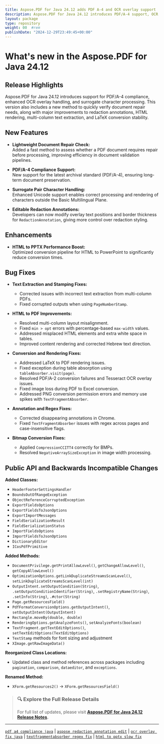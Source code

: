 ```yaml
---
title: Aspose.PDF for Java 24.12 adds PDF A-4 and OCR overlay support
description: Aspose.PDF for Java 24.12 introduces PDF/A-4 support, OCR overlay fixes, surrogate pair character handling, and dozens of bug fixes for text and image conversion.
layout: package
type: repository
weight: 00	#rem
publishDate: "2024-12-29T23:49:45+00:00"
---
```


# What's new in the Aspose.PDF for Java 24.12

## Release Highlights

Aspose.PDF for Java 24.12 introduces support for PDF/A-4 compliance, enhanced OCR overlay handling, and surrogate character processing. This version also includes a new method to quickly verify document repair needs, along with major improvements to redaction annotations, HTML rendering, multi-column text extraction, and LaTeX conversion stability.

## New Features

- **Lightweight Document Repair Check:**  
  Added a fast method to assess whether a PDF document requires repair before processing, improving efficiency in document validation pipelines.

- **PDF/A-4 Compliance Support:**  
  New support for the latest archival standard (PDF/A-4), ensuring long-term document preservation.

- **Surrogate Pair Character Handling:**  
  Enhanced Unicode support enables correct processing and rendering of characters outside the Basic Multilingual Plane.

- **Editable Redaction Annotations:**  
  Developers can now modify overlay text positions and border thickness for `RedactionAnnotation`, giving more control over redaction styling.

## Enhancements

- **HTML to PPTX Performance Boost:**  
  Optimized conversion pipeline for HTML to PowerPoint to significantly reduce conversion times.

## Bug Fixes

- **Text Extraction and Stamping Fixes:**
  - Corrected issues with incorrect text extraction from multi-column PDFs.
  - Fixed corrupted outputs when using `PageNumberStamp`.

- **HTML to PDF Improvements:**
  - Resolved multi-column layout misalignment.
  - Fixed `min > opt` errors with percentage-based `max-width` values.
  - Addressed misplaced HTML elements and extra white space in tables.
  - Improved content rendering and corrected Hebrew text direction.

- **Conversion and Rendering Fixes:**
  - Addressed LaTeX to PDF rendering issues.
  - Fixed exception during table absorption using `tableAbsorber.visit(page)`.
  - Resolved PDF/A-2 conversion failures and Tesseract OCR overlay issues.
  - Fixed image loss during PDF to Excel conversion.
  - Addressed PNG conversion permission errors and memory use spikes with `TextFragmentAbsorber`.

- **Annotation and Regex Fixes:**
  - Corrected disappearing annotations in Chrome.
  - Fixed `TextFragmentAbsorber` issues with regex across pages and case-insensitive flags.

- **Bitmap Conversion Fixes:**
  - Applied `CompressionCCITT4` correctly for BMPs.
  - Resolved `NegativeArraySizeException` in image width processing.

## Public API and Backwards Incompatible Changes

**Added Classes:**
- `HeaderFooterSettingsHandler`
- `BoundsOutOfRangeException`
- `ObjectReferenceCorruptedException`
- `ExportFieldsOptions`
- `ExportFieldsToJsonOptions`
- `ExportImportMessages`
- `FieldSerializationResult`
- `FieldSerializationStatus`
- `ImportFieldsOptions`
- `ImportFieldsToJsonOptions`
- `DictionaryEditor`
- `ICosPdfPrimitive`

**Added Methods:**
- `DocumentPrivilege.getPrintAllowLevel()`, `getChangeAllowLevel()`, `getCopyAllowLevel()`
- `OptimizationOptions.getLinkDuplicateStreamsScanLevel()`, `setLinkDuplicateStreamsScanLevel(int)`
- `OutputIntent.setOutputCondition(String)`, `.setOutputConditionIdentifier(String)`, `.setRegistryName(String)`, `.setInfo(String)`, `.#ctor(String)`
- `Page.getResourcesField()`
- `PdfFormatConversionOptions.getOutputIntent()`, `setOutputIntent(OutputIntent)`
- `Rectangle.moveBy(double, double)`
- `RenderingOptions.getAnalyzeFonts()`, `setAnalyzeFonts(boolean)`
- `TextFragment.getTextEditOptions()`, `setTextEditOptions(TextEditOptions)`
- `TextStamp` methods for font sizing and adjustment
- `XImage.getRawImageData()`

**Reorganized Class Locations:**
- Updated class and method references across packages including `pagination`, `comparison`, `dataeditor`, and `exceptions`.

**Renamed Method:**
- `XForm.getResources2()` → `XForm.getResourcesField()`

> ### 🔍 Explore the Full Release Details
>
> For full list of updates, please visit **[Aspose.PDF for Java 24.12 Release Notes](https://releases.aspose.com/pdf/java/release-notes/2024/aspose-pdf-for-java-24-12-release-notes/).**

---

[`pdf a4 compliance java`](https://search.aspose.com/q/pdf-a4-compliance-java.html) | [`aspose redaction annotation edit`](https://search.aspose.com/q/aspose-redaction-annotation-edit.html) | [`ocr overlay fix java`](https://search.aspose.com/q/ocr-overlay-fix-java.html) | [`textfragmentabsorber regex fix`](https://search.aspose.com/q/textfragmentabsorber-regex-fix.html) | [`html to pptx slow fix`](https://search.aspose.com/q/html-to-pptx-slow-fix.html)
